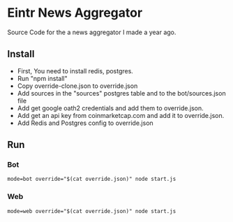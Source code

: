 # Eintr News Aggregator
Source Code for the a news aggregator I made a year ago.

## Install
* First, You need to install redis, postgres.
* Run "npm install"
* Copy override-clone.json to override.json
* Add sources in the "sources" postgres table and to the bot/sources.json file
* Add get google oath2 credentials and add them to override.json.
* Add get an api key from coinmarketcap.com and add it to override.json.
* Add Redis and Postgres config to override.json

## Run

### Bot
    mode=bot override="$(cat override.json)" node start.js
    
### Web
    mode=web override="$(cat override.json)" node start.js
